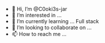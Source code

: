 - 👋 Hi, I’m @C0oki3s-jar
- 👀 I’m interested in ...
- 🌱 I’m currently learning ... Full stack   
- 💞️ I’m looking to collaborate on ...
- 📫 How to reach me ...

<!---
C0oki3s-jar/C0oki3s-jar is a ✨ special ✨ repository because its `README.md` (this file) appears on your GitHub profile.
You can click the Preview link to take a look at your changes.
--->
